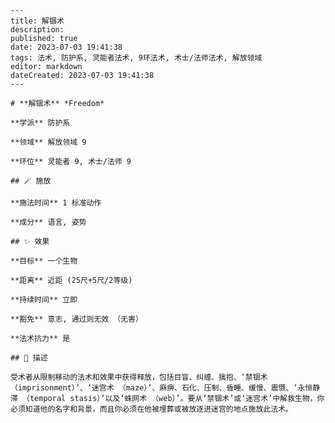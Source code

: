 
    ---
    title: 解锢术
    description: 
    published: true
    date: 2023-07-03 19:41:38
    tags: 法术, 防护系, 灵能者法术, 9环法术, 术士/法师法术, 解放领域
    editor: markdown
    dateCreated: 2023-07-03 19:41:38
    ---

    # **解锢术** *Freedom*

    **学派** 防护系 

    **领域** 解放领域 9

    **环位** 灵能者 9, 术士/法师 9

    ## 🪄 施放

    **施法时间** 1 标准动作

    **成分** 语言, 姿势

    ## ✨ 效果 

    **目标** 一个生物 

    **距离** 近距 (25尺+5尺/2等级)  

    **持续时间** 立即 

    **豁免** 意志, 通过则无效 （无害）

    **法术抗力** 是

    ## 📖 描述

    受术者从限制移动的法术和效果中获得释放，包括目盲、纠缠、擒抱、‘禁锢术 （imprisonment）’、‘迷宫术 （maze）’、麻痹、石化、压制、昏睡、缓慢、震慑、‘永恒静滞 （temporal stasis）’以及‘蛛网术 （web）’。要从‘禁锢术’或‘迷宫术’中解救生物，你必须知道他的名字和背景，而且你必须在他被埋葬或被放逐进迷宫的地点施放此法术。
    